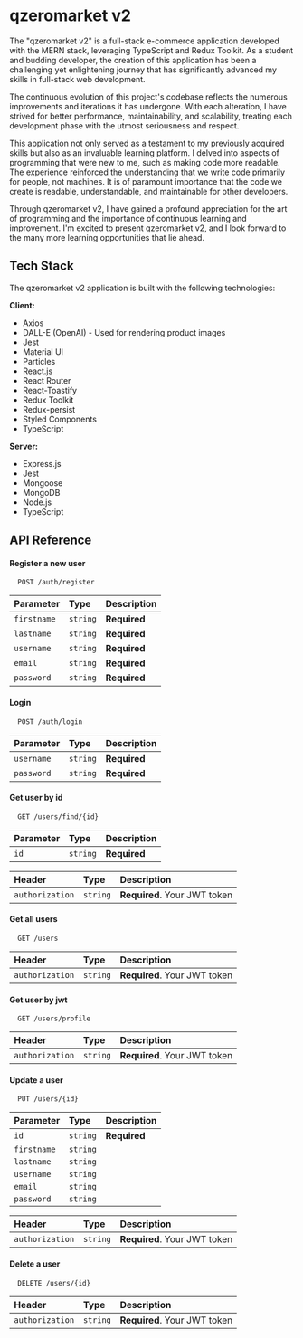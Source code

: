 # qzeromarket v2

The "qzeromarket v2" is a full-stack e-commerce application developed with the MERN stack, leveraging TypeScript and Redux Toolkit. As a student and budding developer, the creation of this application has been a challenging yet enlightening journey that has significantly advanced my skills in full-stack web development.

The continuous evolution of this project's codebase reflects the numerous improvements and iterations it has undergone. With each alteration, I have strived for better performance, maintainability, and scalability, treating each development phase with the utmost seriousness and respect.

This application not only served as a testament to my previously acquired skills but also as an invaluable learning platform. I delved into aspects of programming that were new to me, such as making code more readable. The experience reinforced the understanding that we write code primarily for people, not machines. It is of paramount importance that the code we create is readable, understandable, and maintainable for other developers.

Through qzeromarket v2, I have gained a profound appreciation for the art of programming and the importance of continuous learning and improvement. I'm excited to present qzeromarket v2, and I look forward to the many more learning opportunities that lie ahead.

## Tech Stack
The qzeromarket v2 application is built with the following technologies:

**Client:** 
- Axios
- DALL-E (OpenAI) - Used for rendering product images
- Jest
- Material UI
- Particles
- React.js
- React Router
- React-Toastify
- Redux Toolkit
- Redux-persist
- Styled Components
- TypeScript

**Server:** 
- Express.js
- Jest
- Mongoose
- MongoDB
- Node.js
- TypeScript

## API Reference

#### Register a new user

```https://qzero-market-backend.herokuapp.com/api/auth/register
  POST /auth/register
```

| Parameter | Type     | Description                |
| :-------- | :------- | :------------------------- |
| `firstname` | `string` | **Required** |
| `lastname` | `string` | **Required** |
| `username` | `string` | **Required** |
| `email` | `string` | **Required** |
| `password` | `string` | **Required** |

#### Login

```https://qzero-market-backend.herokuapp.com/api/auth/login
  POST /auth/login
```

| Parameter | Type     | Description                |
| :-------- | :------- | :------------------------- |
| `username` | `string` | **Required** |
| `password` | `string` | **Required** |

#### Get user by id

```https://qzero-market-backend.herokuapp.com/api/users/find/{id}
  GET /users/find/{id}
```

| Parameter | Type     | Description                |
| :-------- | :------- | :------------------------- |
| `id` | `string` | **Required** |

| Header | Type     | Description                |
| :-------- | :------- | :------------------------- |
| `authorization` | `string` | **Required**. Your JWT token |

#### Get all users

```https://qzero-market-backend.herokuapp.com/api/users
  GET /users
```

| Header | Type     | Description                |
| :-------- | :------- | :------------------------- |
| `authorization` | `string` | **Required**. Your JWT token |

#### Get user by jwt

```https://qzero-market-backend.herokuapp.com/api/users/profile
  GET /users/profile
```

| Header | Type     | Description                |
| :-------- | :------- | :------------------------- |
| `authorization` | `string` | **Required**. Your JWT token |

#### Update a user

```https://qzero-market-backend.herokuapp.com/api/users/{id}
  PUT /users/{id}
```

| Parameter | Type     | Description                |
| :-------- | :------- | :------------------------- |
| `id` | `string` | **Required** |
| `firstname` | `string` |  |
| `lastname` | `string` |  |
| `username` | `string` |  |
| `email` | `string` |  |
| `password` | `string` |  |

| Header | Type     | Description                |
| :-------- | :------- | :------------------------- |
| `authorization` | `string` | **Required**. Your JWT token |

#### Delete a user

```https://qzero-market-backend.herokuapp.com/api/users/{id}
  DELETE /users/{id}
```

| Header | Type     | Description                |
| :-------- | :------- | :------------------------- |
| `authorization` | `string` | **Required**. Your JWT token |
